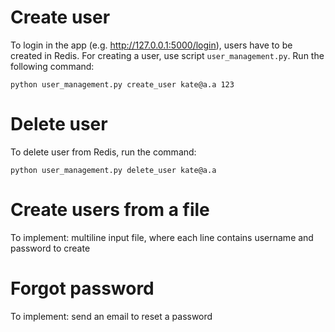 # Create user
To login in the app (e.g. http://127.0.0.1:5000/login), users have to be created in Redis.
For creating a user, use script `user_management.py`. 
Run the following command:

```python user_management.py create_user kate@a.a 123```

# Delete user

To delete user from Redis, run the command:

```python user_management.py delete_user kate@a.a```

# Create users from a file
To implement: multiline input file, where each line contains username and password to create

# Forgot password
To implement: send an email to reset a password

 

